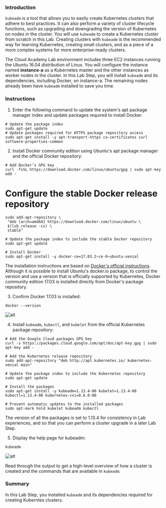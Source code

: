 ### Introduction

`kubeadm` is a tool that allows you to easily create Kubernetes clusters that adhere to best practices. It can also perform a variety of cluster lifecycle functions, such as upgrading and downgrading the version of Kubernetes on nodes in the cluster. You will use  `kubeadm`  to create a Kubernetes cluster from scratch in this Lab. Creating clusters with `kubeadm`  is the recommended way for learning Kubernetes, creating small clusters, and as a piece of a more complex systems for more enterprise-ready clusters.

The Cloud Academy Lab environment includes three EC2 instances running the Ubuntu 16.04 distribution of Linux. You will configure the instance named **instance-a** as a Kubernetes master and the other instances as worker nodes in the cluster. In this Lab Step, you will install  `kubeadm`  and its dependencies, including Docker, on instance-a. The remaining nodes already been have  `kubeadm`  installed to save you time.

### Instructions

1. Enter the following command to update the system's apt package manager index and update packages required to install Docker:

 ```
# Update the package index
sudo apt-get update  
# Update packages required for HTTPS package repository access  
sudo apt-get install -y apt-transport-https ca-certificates curl software-properties-common
```

2. Install Docker community edition using Ubuntu's apt package manager and the official Docker repository:

```
# Add Docker’s GPG key  
curl -fsSL https://download.docker.com/linux/ubuntu/gpg | sudo apt-key add -  
```

# Configure the stable Docker release repository 
 
```
sudo add-apt-repository \  
 "deb [arch=amd64] https://download.docker.com/linux/ubuntu \  
 $(lsb_release -cs) \  
 stable"  
 
# Update the package index to include the stable Docker repository
sudo apt-get update  

# Install Docker  
sudo apt-get install -y docker-ce=17.03.2~ce-0~ubuntu-xenial
```

The installation instructions are based on [Docker's official instructions](https://docs.docker.com/install/linux/docker-ce/ubuntu/). Although it is possible to install Ubuntu's docker.io package, to control the version and use a version that is officially supported by Kubernetes, Docker community edition 17.03 is installed directly from Docker's package repository.

3. Confirm Docker 17.03 is installed:
```
docker --version
```
![alt](https://assets.cloudacademy.com/bakery/media/uploads/blobid1-3a2820c2-b070-418b-bbf4-ecefba37e679.png)

4. Install  `kubeadm`,  `kubectl`, and  `kubelet`  from the official Kubernetes package repository:

```
# Add the Google Cloud packages GPG key  
curl -s https://packages.cloud.google.com/apt/doc/apt-key.gpg | sudo apt-key add -

# Add the Kubernetes release repository
sudo add-apt-repository "deb http://apt.kubernetes.io/ kubernetes-xenial main"  

# Update the package index to include the Kubernetes repository
sudo apt-get update  

# Install the packages
sudo apt-get install -y kubeadm=1.13.4-00 kubelet=1.13.4-00 kubectl=1.13.4-00 kubernetes-cni=0.6.0-00  

# Prevent automatic updates to the installed packages
sudo apt-mark hold kubelet kubeadm kubectl
```

The version of all the packages is set to 1.13.4 for consistency in Lab experiences, and so that you can perform a cluster upgrade in a later Lab Step.

5. Display the help page for kubeadm:
```
kubeadm
```
![alt](https://assets.cloudacademy.com/bakery/media/uploads/blobid1-9cd5bd82-95da-42ab-919b-c06a2c5de644.png)

Read through the output to get a high-level overview of how a cluster is created and the commands that are available in  `kubeadm`.

### Summary

In this Lab Step, you installed  `kubeadm`  and its dependencies required for creating Kuberntes clusters.
